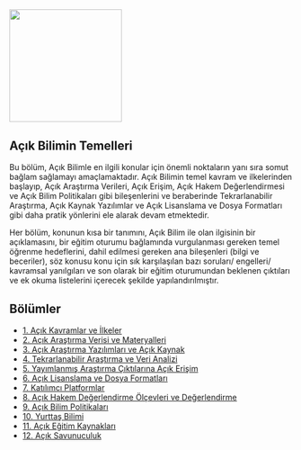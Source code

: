 ## <img src="/Images/Icons/open_science.png" width="200" height="200" />
## Açık Bilimin Temelleri

Bu bölüm, Açık Bilimle en ilgili konular için önemli noktaların yanı sıra somut bağlam sağlamayı amaçlamaktadır. Açık Bilimin temel kavram ve ilkelerinden başlayıp, Açık Araştırma Verileri, Açık Erişim, Açık Hakem Değerlendirmesi ve Açık Bilim Politikaları gibi bileşenlerini ve beraberinde Tekrarlanabilir Araştırma, Açık Kaynak Yazılımlar ve Açık Lisanslama ve Dosya Formatları gibi daha pratik yönlerini ele alarak devam etmektedir.

Her bölüm, konunun kısa bir tanımını, Açık Bilim ile olan ilgisinin bir açıklamasını, bir eğitim oturumu bağlamında vurgulanması gereken temel öğrenme hedeflerini, dahil edilmesi gereken ana bileşenleri \(bilgi ve beceriler\), söz konusu konu için sık karşılaşılan bazı soruları/ engelleri/ kavramsal yanılgıları ve son olarak bir eğitim oturumundan beklenen çıktıları ve ek okuma listelerini içerecek şekilde yapılandırılmıştır.

## Bölümler

* [1. Açık Kavramlar ve İlkeler](https://github.com/Open-Science-Training-Handbook/-Open-Science-TrainingHandbook_TUR/blob/master/02OpenScienceBasics/01OpenConceptsAndPrinciples.md)
* [2. Açık Araştırma Verisi ve Materyalleri](https://github.com/Open-Science-Training-Handbook/-Open-Science-TrainingHandbook_TUR/blob/master/02OpenScienceBasics/02OpenResearchDataAndMaterials.md)
* [3. Açık Araştırma Yazılımları ve Açık Kaynak](https://github.com/Open-Science-Training-Handbook/-Open-Science-TrainingHandbook_TUR/blob/master/02OpenScienceBasics/03OpenResearchSoftwareAndOpenSource.md)
* [4. Tekrarlanabilir Araştırma ve Veri Analizi](https://github.com/Open-Science-Training-Handbook/-Open-Science-TrainingHandbook_TUR/blob/master/02OpenScienceBasics/04ReproducibleResearchAndDataAnalysis.md)
* [5. Yayımlanmış Araştırma Çıktılarına Açık Erişim](https://github.com/Open-Science-Training-Handbook/-Open-Science-TrainingHandbook_TUR/blob/master/02OpenScienceBasics/05OpenAccessToPublishedResearchResults.md)
* [6. Açık Lisanslama ve Dosya Formatları](https://github.com/Open-Science-Training-Handbook/-Open-Science-TrainingHandbook_TUR/blob/master/02OpenScienceBasics/06OpenLicensingAndFileFormats.md)
* [7. Katılımcı Platformlar](https://github.com/Open-Science-Training-Handbook/-Open-Science-TrainingHandbook_TUR/blob/master/02OpenScienceBasics/07CollaborativePlatforms.md)
* [8. Açık Hakem Değerlendirme Ölçevleri ve Değerlendirme](https://github.com/Open-Science-Training-Handbook/-Open-Science-TrainingHandbook_TUR/blob/master/02OpenScienceBasics/08OpenPeerReviewMetricsAndEvaluation.md)
* [9. Açık Bilim Politikaları](https://github.com/Open-Science-Training-Handbook/-Open-Science-TrainingHandbook_TUR/blob/master/02OpenScienceBasics/09OpenSciencePolicies.md)
* [10. Yurttaş Bilimi](https://github.com/Open-Science-Training-Handbook/-Open-Science-TrainingHandbook_TUR/blob/master/02OpenScienceBasics/10CitizenScience.md)
* [11. Açık Eğitim Kaynakları](https://github.com/Open-Science-Training-Handbook/-Open-Science-TrainingHandbook_TUR/blob/master/02OpenScienceBasics/11OpenEducationalResources.md)
* [12. Açık Savunuculuk](https://github.com/Open-Science-Training-Handbook/-Open-Science-TrainingHandbook_TUR/blob/master/02OpenScienceBasics/12OpenAdvocacy.md)

